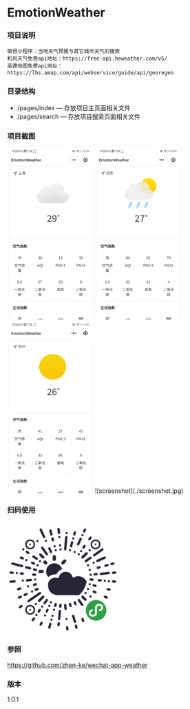 # EmotionWeather

### 项目说明

    微信小程序：当地天气预报与其它城市天气的搜索
    和风天气免费api地址：https://free-api.heweather.com/v5/
    高德地图免费api地址：https://lbs.amap.com/api/webservice/guide/api/georegeo
### 目录结构

- /pages/index — 存放项目主页面相关文件
- /pages/search — 存放项目搜索页面相关文件

### 项目截图
<img width="200" height="400" src="https://github.com/xingyanan/EmotionWeather/blob/master/screenshot.jpg"/>
<img width="200" height="400" src="https://github.com/xingyanan/EmotionWeather/blob/master/screenshot2.jpg"/>
<img width="200" height="400" src="https://github.com/xingyanan/EmotionWeather/blob/master/screenshot3.jpg"/>
![screenshot](./screenshot.jpg)



### 扫码使用

![qrcode](./code.jpg)
### 参照
https://github.com/zhen-ke/wechat-app-weather
### 版本
1.0.1
